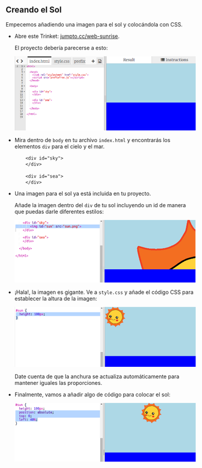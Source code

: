 ## Creando el Sol

Empecemos añadiendo una imagen para el sol y colocándola con CSS.

+ Abre este Trinket: <a href="http://jumpto.cc/web-sunrise" target="_blank">jumpto.cc/web-sunrise</a>.
    
    El proyecto debería parecerse a esto:
    
    ![screenshot](images/sunrise-starter.png)

+ Mira dentro de `body` en tu archivo `index.html` y encontrarás los elementos `div` para el cielo y el mar.
    ```
        <div id="sky">
        </div>
        
        <div id="sea">
        </div>
    ```   

+ Una imagen para el sol ya está incluida en tu proyecto.
    
    Añade la imagen dentro del `div` de tu sol incluyendo un id de manera que puedas darle diferentes estilos:
    
    ![screenshot](images/sunrise-sun-image.png)

+ ¡Hala!, la imagen es gigante. Ve a `style.css` y añade el código CSS para establecer la altura de la imagen:
    
    ![screenshot](images/sunrise-sun-height.png)
    
    Date cuenta de que la anchura se actualiza automáticamente para mantener iguales las proporciones.

+ Finalmente, vamos a añadir algo de código para colocar el sol:
    
    ![screenshot](images/sunrise-sun-position.png)
